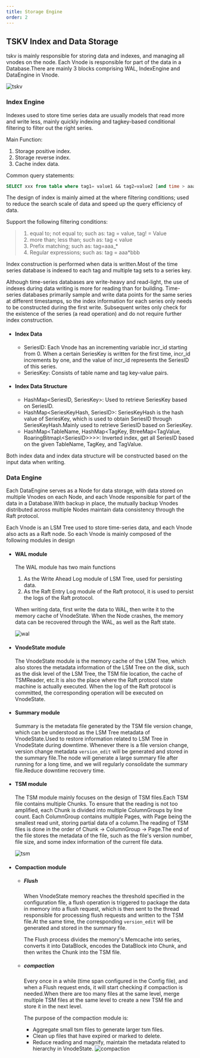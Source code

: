 ```yaml
---
title: Storage Engine
order: 2
---
```


## TSKV Index and Data Storage

tskv is mainly responsible for storing data and indexes, and managing all vnodes on the node. Each Vnode is responsible for part of the data in a Database.There are mainly 3 blocks comprising WAL, IndexEngine and DataEngine in Vnode.

![tskv](/img/tskv.png)

### Index Engine

Indexes used to store time series data are usually models that read more and write less, mainly quickly indexing and tagkey-based conditional filtering to filter out the right series.

Main Function:

1. Storage positive index.
2. Storage reverse index.
3. Cache index data.

Common query statements:

```sql
SELECT xxx from table where tag1= value1 && tag2=value2 [and time > aaa and time < bbb] [group by\order by\limit ....]
```

The design of index is mainly aimed at the where filtering conditions; used to reduce the search scale of data and speed up the query efficiency of data.

Support the following filtering conditions:

> 1. equal to; not equal to; such as: tag = value, tag! = Value
> 2. more than; less than; such as: tag < value
> 3. Prefix matching; such as: tag=aaa\_\*
> 4. Regular expressions; such as: tag = aaa\*bbb

Index construction is performed when data is written.Most of the time series database is indexed to each tag and multiple tag sets to a series key.

Although time-series databases are write-heavy and read-light, the use of indexes during data writing is more for reading than for building.
Time-series databases primarily sample and write data points for the same series at different timestamps, so the index information for each series only needs to be constructed during the first write. Subsequent writes only check for the existence of the series (a read operation) and do not require further index construction.

- #### Index Data

  - SeriesID: Each Vnode has an incrementing variable incr_id starting from 0. When a certain SeriesKey is written for the first time, incr_id increments by one, and the value of incr_id represents the SeriesID of this series.
  - SeriesKey: Consists of table name and tag key-value pairs.

- #### Index Data Structure

  - HashMap\<SeriesID, SeriesKey>: Used to retrieve SeriesKey based on SeriesID.
  - HashMap\<SeriesKeyHash, SeriesID>: SeriesKeyHash is the hash value of SeriesKey, which is used to obtain SeriesID through SeriesKeyHash.Mainly used to retrieve SeriesID based on SeriesKey.
  - HashMap\<TableName, HashMap\<TagKey, BtreeMap\<TagValue, RoaringBitmap\\<SeriesID\>>>>: Inverted index, get all SeriesID based on the given TableName, TagKey, and TagValue.

Both index data and index data structure will be constructed based on the input data when writing.

### Data Engine

Each DataEngine serves as a Node for data storage, with data stored on multiple Vnodes on each Node, and each Vnode responsible for part of the data in a Database.With backup in place, the mutually backup Vnodes distributed across multiple Nodes maintain data consistency through the Raft protocol.

Each Vnode is an LSM Tree used to store time-series data, and each Vnode also acts as a Raft node. So each Vnode is mainly composed of the following modules in design

- #### WAL module

  The WAL module has two main functions

  1. As the Write Ahead Log module of LSM Tree, used for persisting data.
  2. As the Raft Entry Log module of the Raft protocol, it is used to persist the logs of the Raft protocol.

  When writing data, first write the data to WAL, then write it to the memory cache of VnodeState. When the Node crashes, the memory data can be recovered through the WAL, as well as the Raft state.

  ![wal](/img/wal.png)

- #### VnodeState module
  The VnodeState module is the memory cache of the LSM Tree, which also stores the metadata information of the LSM Tree on the disk, such as the disk level of the LSM Tree, the TSM file location, the cache of TSMReader, etc.It is also the place where the Raft protocol state machine is actually executed. When the log of the Raft protocol is committed, the corresponding operation will be executed on VnodeState.

- #### Summary module

  Summary is the metadata file generated by the TSM file version change, which can be understood as the LSM Tree metadata of VnodeState.Used to restore information related to LSM Tree in VnodeState during downtime. Whenever there is a file version change, version change metadata `version_edit` will be generated and stored in the summary file.The node will generate a large summary file after running for a long time, and we will regularly consolidate the summary file.Reduce downtime recovery time.

- #### TSM module

  The TSM module mainly focuses on the design of TSM files.Each TSM file contains multiple Chunks. To ensure that the reading is not too amplified, each Chunk is divided into multiple ColumnGroups by line count. Each ColumnGroup contains multiple Pages, with Page being the smallest read unit, storing partial data of a column.The reading of TSM files is done in the order of Chunk -> ColumnGroup -> Page.The end of the file stores the metadata of the file, such as the file's version number, file size, and some index information of the current file data.

  ![tsm](/img/tsm.png)

- #### Compaction module
  - ##### Flush

    When VnodeState memory reaches the threshold specified in the configuration file, a flush operation is triggered to package the data in memory into a flush request, which is then sent to the thread responsible for processing flush requests and written to the TSM file.At the same time, the corresponding `version_edit` will be generated and stored in the summary file.

    The Flush process divides the memory's Memcache into series, converts it into DataBlock, encodes the DataBlock into Chunk, and then writes the Chunk into the TSM file.
  - ##### compaction

    Every once in a while (time span configured in the Config file), and when a Flush request ends, it will start checking if compaction is needed.When there are too many files at the same level, merge multiple TSM files at the same level to create a new TSM file and store it in the next level.

    The purpose of the compaction module is:

    - Aggregate small tsm files to generate larger tsm files.
    - Clean up files that have expired or marked to delete.
    - Reduce reading and magnify, maintain the metadata related to hierarchy in VnodeState.
  ![compaction](/img/compaction.png)
